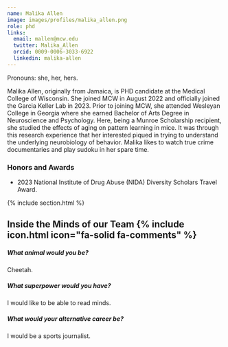 ```yaml
---
name: Malika Allen
image: images/profiles/malika_allen.png
role: phd
links:
  email: mallen@mcw.edu
  twitter: Malika_Allen
  orcid: 0009-0006-3033-6922
  linkedin: malika-allen
---
```

Pronouns: she, her, hers.

Malika Allen, originally from Jamaica, is PHD candidate at the Medical College of Wisconsin. She joined MCW in August 2022 and officially joined the Garcia Keller Lab in 2023. Prior to joining MCW, she attended Wesleyan College in Georgia where she earned Bachelor of Arts Degree in Neuroscience and Psychology. Here, being a Munroe Scholarship recipient, she studied the effects of aging on pattern learning in mice. It was through this research experience that her interested piqued in trying to understand the underlying neurobiology of behavior. Malika likes to watch true crime documentaries and play sudoku in her spare time.

### Honors and Awards

- 2023 National Institute of Drug Abuse (NIDA) Diversity Scholars Travel Award.

{% include section.html %}
##  Inside the Minds of our Team {% include icon.html icon="fa-solid fa-comments" %}

##### What animal would you be?

Cheetah.

##### What superpower would you have?
I would like to be able to read minds.

##### What would your alternative career be?
I would be a sports journalist. 

 
